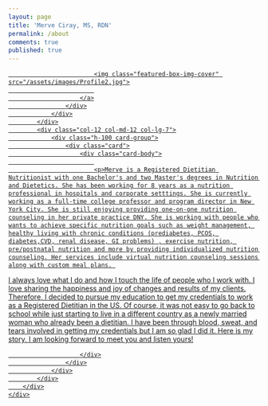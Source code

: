 ```yaml
---
layout: page
title: 'Merve Ciray, MS, RDN'
permalink: /about
comments: true
published: true
---
```


<!--<div class="row justify-content-between">
<div class="col-md-12 pr-5">

<p> Merve is a Registered Dietitian Nutritionist with one Bachelor's and two Master's degrees in Nutrition and Dietetics. She has been working for 8 years as a nutrition professional in hospitals and corporate setttings. She is currently working as a full-time college professor and program director in New York City. She is still enjoying providing one-on-one nutrition counseling in her private practice DNY. She is working with people who wants to achieve specific nutrition goals such as weight management, healthy living with chronic conditions (prediabetes, PCOS, diabetes,CVD, renal disease, GI problems) , exercise nutrition, pre/postnatal nutrition and more by providing individualized nutrition counseling. Her services include virtual nutrition counseling sessions along with custom meal plans. 
</p>


<p class="mb-5"><img class="shadow-lg" src="{{site.baseurl}}/assets/images/Profile2.jpg" alt="jekyll template mediumish" /></p>

<p>
I always love what I do and how I touch the life of people who I work with. I love sharing the happiness and joy of changes and results of my clients. Therefore, I decided to pursue my education to get my credentials to work as a Registered Dietitian in the US. Of course, it was not easy to go back to school while just starting to live in a different country as a newly married woman who already been a dietitian. I have been through blood, sweat, and tears involved in getting my credentials but I am so glad I did it. Here is my story, I am looking forward to meet you and listen yours!
</p>

</div>


</div> --> 

<section class="featured-posts">
<div class="col-12 mb-30px">
    <div class="listfeaturedtag h-100">
        <div class="row h-100">
            <div class="col-12 col-md-12 col-lg-5 pr-lg-0">
                <div class="h-100">
                    <div class="wrapthumbnail">
                        <a href="/mediumish-theme-jekyll/quick-start-guide/">
                            
                            <img class="featured-box-img-cover" src="/assets/images/Profile2.jpg">
                            
                        </a>
                    </div>
                </div>
            </div>
            <div class="col-12 col-md-12 col-lg-7">
                <div class="h-100 card-group">
                    <div class="card">
                        <div class="card-body">
                            
                            <p>Merve is a Registered Dietitian Nutritionist with one Bachelor's and two Master's degrees in Nutrition and Dietetics. She has been working for 8 years as a nutrition professional in hospitals and corporate setttings. She is currently working as a full-time college professor and program director in New York City. She is still enjoying providing one-on-one nutrition counseling in her private practice DNY. She is working with people who wants to achieve specific nutrition goals such as weight management, healthy living with chronic conditions (prediabetes, PCOS, diabetes,CVD, renal disease, GI problems) , exercise nutrition, pre/postnatal nutrition and more by providing individualized nutrition counseling. Her services include virtual nutrition counseling sessions along with custom meal plans. 
</p>
<p>
I always love what I do and how I touch the life of people who I work with. I love sharing the happiness and joy of changes and results of my clients. Therefore, I decided to pursue my education to get my credentials to work as a Registered Dietitian in the US. Of course, it was not easy to go back to school while just starting to live in a different country as a newly married woman who already been a dietitian. I have been through blood, sweat, and tears involved in getting my credentials but I am so glad I did it. Here is my story, I am looking forward to meet you and listen yours!
</p>

                        </div>
                    </div>
                </div>
            </div>
        </div>
    </div>
</div>
<!-- end post 
    </div> -->
</section>
